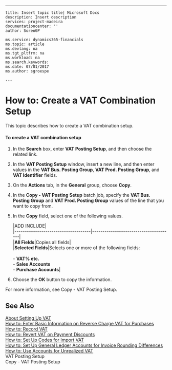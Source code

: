 ---
    title: Insert topic title| Microsoft Docs
    description: Insert description
    services: project-madeira
    documentationcenter: ''
    author: SorenGP

    ms.service: dynamics365-financials
    ms.topic: article
    ms.devlang: na
    ms.tgt_pltfrm: na
    ms.workload: na
    ms.search.keywords:
    ms.date: 07/01/2017
    ms.author: sgroespe

    ---
# How to: Create a VAT Combination Setup
This topic describes how to create a VAT combination setup.  
  
#### To create a VAT combination setup  
  
1.  In the **Search** box, enter **VAT Posting Setup**, and then choose the related link.  
  
2.  In the **VAT Posting Setup** window, insert a new line, and then enter values in the **VAT Bus. Posting Group**, **VAT Prod. Posting Group**, and **VAT Identifier** fields.  
  
3.  On the **Actions** tab, in the **General** group, choose **Copy**.  
  
4.  In the **Copy - VAT Posting Setup** batch job, specify the **VAT Bus. Posting Group** and **VAT Prod. Posting Group** values of the line that you want to copy from.  
  
5.  In the **Copy** field, select one of the following values.  
  
    |ADD INCLUDE<!--[!INCLUDE[bp_optionsheading](../../includes/bp_tabledescription_md.md)]-->|  
    |-------------------------------------|---------------------------------------|  
    |**All Fields**|Copies all fields|  
    |**Selected Fields**|Selects one or more of the following fields:<br /><br /> -   **VAT% etc.**<br />-   **Sales Accounts**<br />-   **Purchase Accounts**|  
  
6.  Choose the **OK** button to copy the information.  
  
 For more information, see Copy - VAT Posting Setup.  
  
## See Also  
 [About Setting Up VAT](../FullExperience/about-setting-up-vat.md)   
 [How to: Enter Basic Information on Reverse Charge VAT for Purchases](../FullExperience/how-to-enter-basic-information-on-reverse-charge-vat-for-purchases.md)   
 [How to: Record VAT](../FullExperience/how-to-record-vat.md)   
 [How to: Revert VAT on Payment Discounts](../FullExperience/how-to-revert-vat-on-payment-discounts.md)   
 [How to: Set Up Codes for Import VAT](../FullExperience/how-to-set-up-codes-for-import-vat.md)   
 [How to: Set Up General Ledger Accounts for Invoice Rounding Differences](../FullExperience/how-to-set-up-general-ledger-accounts-for-invoice-rounding-differences.md)   
 [How to: Use Accounts for Unrealized VAT](../FullExperience/how-to-use-accounts-for-unrealized-vat.md)   
 VAT Posting Setup   
 Copy - VAT Posting Setup